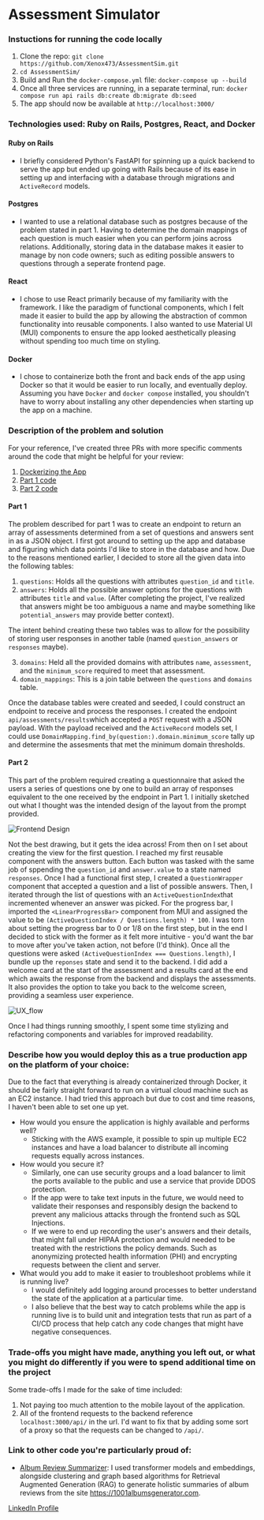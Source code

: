 # Assessment Simulator

### Instuctions for running the code locally
1. Clone the repo: `git clone https://github.com/Xenox473/AssessmentSim.git`
2. `cd AssessmentSim/`
3. Build and Run the `docker-compose.yml` file: `docker-compose up --build`
4. Once all three services are running, in a separate terminal, run: `docker compose run api rails db:create db:migrate db:seed`
5. The app should now be available at `http://localhost:3000/`
   
### Technologies used: Ruby on Rails, Postgres, React, and Docker

#### Ruby on Rails
- I briefly considered Python's FastAPI for spinning up a quick backend to serve the app but ended up going with Rails because of its ease in setting up and interfacing with a database through migrations and `ActiveRecord` models.
  
#### Postgres
- I wanted to use a relational database such as postgres because of the problem stated in part 1. Having to determine the domain mappings of each question is much easier when you can perform joins across relations. Additionally, storing data in the database makes it easier to manage by non code owners; such as editing possible answers to questions through a seperate frontend page.

#### React 
- I chose to use React primarily because of my familiarity with the framework. I like the paradigm of functional components, which I felt made it easier to build the app by allowing the abstraction of common functionality into reusable components. I also wanted to use Material UI (MUI) components to ensure the app looked aesthetically pleasing without spending too much time on styling.

#### Docker
- I chose to containerize both the front and back ends of the app using Docker so that it would be easier to run locally, and eventually deploy. Assuming you have `Docker` and `docker compose` installed, you shouldn't have to worry about installing any other dependencies when starting up the app on a machine.

### Description of the problem and solution

For your reference, I've created three PRs with more specific comments around the code that might be helpful for your review:
1. [Dockerizing the App](https://github.com/Xenox473/AssessmentSim/pull/1)
2. [Part 1 code](https://github.com/Xenox473/AssessmentSim/pull/3)
3. [Part 2 code](https://github.com/Xenox473/AssessmentSim/pull/4)

#### Part 1

The problem described for part 1 was to create an endpoint to return an array of assessments determined from a set of questions and answers sent in as a JSON object. I first got around to setting up the app and database and figuring which data points I'd like to store in the database and how. Due to the reasons mentioned earlier, I decided to store all the given data into the following tables:
1. `questions`: Holds all the questions with attributes `question_id` and `title`.
2. `answers`: Holds all the possible answer options for the questions with attributes `title` and `value`. (After completing the project, I've realized that answers might be too ambiguous a name and maybe something like `potential_answers` may provide better context).

The intent behind creating these two tables was to allow for the possibility of storing user responses in another table (named `question_answers` or `responses` maybe).

3. `domains`: Held all the provided domains with attributes `name`, `assessment`, and the `minimum_score` required to meet that assessment.
4. `domain_mappings`: This is a join table between the `questions` and `domains` table.

Once the database tables were created and seeded, I could construct an endpoint to receive and process the responses. I created the endpoint `api/assessments/results`which accepted a `POST` request with a JSON payload. With the payload received and the `ActiveRecord` models set, I could use `DomainMapping.find_by(question:).domain.minimum_score` tally up and determine the assesments that met the minimum domain thresholds.

#### Part 2

This part of the problem required creating a questionnaire that asked the users a series of questions one by one to build an array of responses equivalent to the one received by the endpoint in Part 1. I initially sketched out what I thought was the intended design of the layout from the prompt provided.

![Frontend Design](readme_media/frontend_design.png) 

Not the best drawing, but it gets the idea across! From then on I set about creating the view for the first question. I reached my first reusable component with the answers button. Each button was tasked with the same job of sppending the `question_id` and `answer.value` to a state named `responses`. Once I had a functional first step, I created a `QuestionWrapper` component that accepted a question and a list of possible answers. Then, I iterated through the list of questions with an `ActiveQuestionIndex`that incremented whenever an answer was picked. For the progress bar, I imported the `<LinearProgressBar>` component from MUI and assigned the value to be `(ActiveQuestionIndex / Questions.length) * 100`. I was torn about setting the progress bar to 0 or 1/8 on the first step, but in the end I decided to stick with the former as it felt more intuitive - you'd want the bar to move after you've taken action, not before (I'd think). Once all the questions were asked `(ActiveQuestionIndex === Questions.length)`, I bundle up the `reponses` state and send it to the backend. I did add a welcome card at the start of the assessment and a results card at the end which awaits the response from the backend and displays the assessments. It also provides the option to take you back to the welcome screen, providing a seamless user experience.

![UX_flow](readme_media/UX_flow.gif)

Once I had things running smoothly, I spent some time stylizing and refactoring components and variables for improved readability. 

### Describe how you would deploy this as a true production app on the platform of your choice:
  Due to the fact that everything is already containerized through Docker, it should be fairly straight forward to run on a virtual cloud machine such as an EC2 instance. I had tried this approach but due to cost and time reasons, I haven't been able to set one up yet. 
- How would you ensure the application is highly available and performs well?
  - Sticking with the AWS example, it possible to spin up multiple EC2 instances and have a load balancer to distribute all incoming requests equally across instances.
- How would you secure it?
  - Similarly, one can use security groups and a load balancer to limit the ports available to the public and use a service that provide DDOS protection.
  - If the app were to take text inputs in the future, we would need to validate their responses and responsibly design the backend to prevent any malicious attacks through the frontend such as SQL Injections.
  - If we were to end up recording the user's answers and their details, that might fall under HIPAA protection and would needed to be treated with the restrictions the policy demands. Such as anonymizing protected health information (PHI) and encrypting requests between the client and server.
- What would you add to make it easier to troubleshoot problems while it is running live?
  - I would definitely add logging around processes to better understand the state of the application at a particular time.
  - I also believe that the best way to catch problems while the app is running live is to build unit and integration tests that run as part of a CI/CD process that help catch any code changes that might have negative consequences.

### Trade-offs you might have made, anything you left out, or what you might do differently if you were to spend additional time on the project

Some trade-offs I made for the sake of time included:
1. Not paying too much attention to the mobile layout of the application. 
2. All of the frontend requests to the backend reference `localhost:3000/api/` in the url. I'd want to fix that by adding some sort of a proxy so that the requests can be changed to `/api/`. 

### Link to other code you're particularly proud of:
- [Album Review Summarizer](https://github.com/Xenox473/review_summarizer): I used transformer models and embeddings, alongside clustering and graph based algorithms for Retrieval Augmented Generation (RAG) to generate holistic summaries of album reviews from the site https://1001albumsgenerator.com.

[LinkedIn Profile](https://www.linkedin.com/in/avd473/)